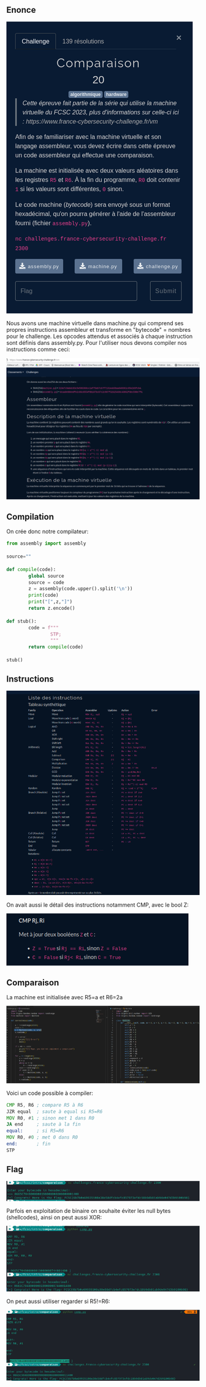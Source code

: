 ## Enonce

![](./enonce.png)

Nous avons une machine virtuelle dans machine.py qui comprend ses propres instructions assembleur et transforme en "bytecode" = nombres pour le challenge.
Les opcodes attendus et associés à chaque instruction sont définis dans assembly.py.
Pour l'utiliser nous devons compiler nos instructions comme ceci:

![](./machine.png)

## Compilation

On crée donc notre compilateur:

```python
from assembly import assembly

source=""

def compile(code):
        global source
        source = code
        z = assembly(code.upper().split('\n'))
        print(code)
        print("[",z,"]")
        return z.encode()

def stub():
        code = f"""
                STP;
                """
        return compile(code)

stub()
```

## Instructions

![](./asm.png)

On avait aussi le détail des instructions notamment CMP, avec le bool Z:

![](./comp.png)

## Comparaison

La machine est initialisée avec R5=a et R6=2a

![](./init.png)

Voici un code possible à compiler:

```asm
CMP R5, R6 ; compare R5 à R6
JZR equal  ; saute à equal si R5=R6
MOV R0, #1 ; sinon met 1 dans R0
JA end     ; saute à la fin
equal:     ; si R5=R6
MOV R0, #0 ; met 0 dans R0
end:       ; fin
STP
```

## Flag

![](./flag.png)

Parfois en exploitation de binaire on souhaite éviter les null bytes (shellcodes), ainsi on peut aussi XOR:

![](./flag2.png)

On peut aussi utiliser regarder si R5!=R6:

![](./flag3.png)
